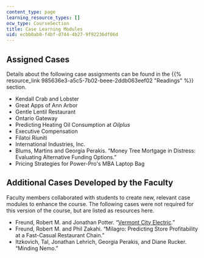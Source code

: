 ```yaml
---
content_type: page
learning_resource_types: []
ocw_type: CourseSection
title: Case Learning Modules
uid: ecbb0ab0-f4bf-d744-4b27-9f92236df06d
---
```


Assigned Cases
--------------

Details about the following case assignments can be found in the {{% resource_link 985636e3-a5c5-7b02-beee-2ddb063eef02 "Readings" %}} section.

*   Kendall Crab and Lobster
*   Great Apps of Ann Arbor
*   Gentle Lentil Restaurant
*   Ontario Gateway
*   Predicting Heating Oil Consumption at _Oilplus_
*   Executive Compensation
*   Filatoi Riuniti
*   International Industries, Inc.
*   Blums, Martins and Georgia Perakis. “Money Tree Mortgage in Distress: Evaluating Alternative Funding Options.”
*   Pricing Strategies for Power-Pro's MBA Laptop Bag

Additional Cases Developed by the Faculty
-----------------------------------------

Faculty members collaborated with students to create new, relevant case modules to enhance the course. The following cases were not required for this version of the course, but are listed as resources here.

*   Freund, Robert M. and Jonathan Potter. “[Vermont City Electric](https://mitsloan.mit.edu/LearningEdge/sustainability/VermontCityElectric/Pages/default.aspx).”
*   Freund, Robert M. and Phil Zakahi. “Milagro: Predicting Store Profitability at a Fast-Casual Restaurant Chain.”
*   Itzkovich, Tal, Jonathan Lehrich, Georgia Perakis, and Diane Rucker. “Minding Nemo.”